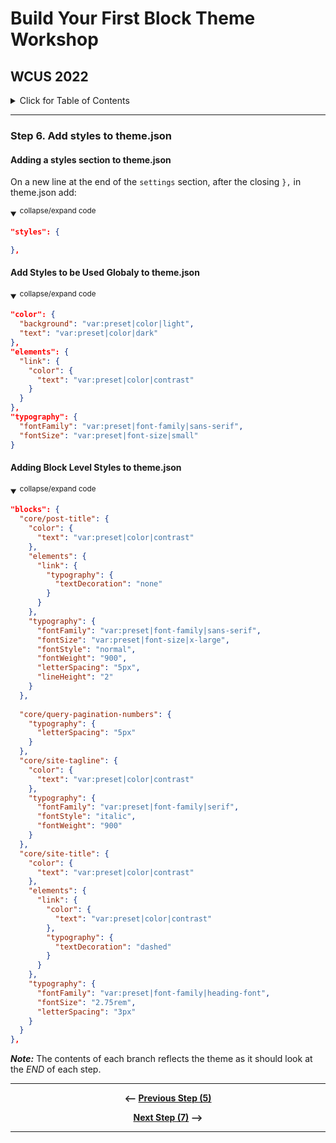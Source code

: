 # Build Your First Block Theme Workshop
## WCUS 2022
<details><summary>Click for Table of Contents</summary>

- [Step 0.][0] Setting up Development Environment 
- [Step 1.][1] Create and Activate a Minimal Block Theme
- [Step 2.][2] Create and incorporate template parts
- [Step 3.][3] Create a theme.json file
- [Step 4.][4] Add Settings to theme.json
- [Step 5.][5] Refine Templates and Parts
- [Step 6.][6] Add styles to theme.json __<--You Are Here__
- [Step 7.][7] Enqueue style.css for custom CSS
- [Step 8.][8] Register and use block styles and custom variables
- [Step 9.][9] Surface a block pattern via theme.json
- [Step 10.][10] Create a Template Layout Block Pattern
- [Step 11.][11] Create and Register singular.html
- [Step 12.][12] Create a custom 404 page
- [Step 13.][13] Create and register a custom template
- [Step 14.][14] Create a style variation
- [Step 15.][15] Final - Export your theme!
</details>

---

### Step 6. Add styles to theme.json

#### Adding a styles section to theme.json
On a new line at the end of the `settings` section, after the closing `},` in theme.json add:

<details open>
<summary>
<sup>collapse/expand code</sup>
</summary>

```json
"styles": {

},
```
</details>

#### Add Styles to be Used Globaly to theme.json

<details open>
<summary>
<sup>collapse/expand code</sup>
</summary>

```json
"color": {
  "background": "var:preset|color|light",
  "text": "var:preset|color|dark"
},
"elements": {
  "link": {
    "color": {
      "text": "var:preset|color|contrast"
    }
  }
},
"typography": {
  "fontFamily": "var:preset|font-family|sans-serif",
  "fontSize": "var:preset|font-size|small"
}
```

</details>

#### Adding Block Level Styles to theme.json


<details open>
<summary>
<sup>collapse/expand code</sup>
</summary>

```json
"blocks": {
  "core/post-title": {
    "color": {
      "text": "var:preset|color|contrast"
    },
    "elements": {
      "link": {
        "typography": {
          "textDecoration": "none"
        }
      }
    },
    "typography": {
      "fontFamily": "var:preset|font-family|sans-serif",
      "fontSize": "var:preset|font-size|x-large",
      "fontStyle": "normal",
      "fontWeight": "900",
      "letterSpacing": "5px",
      "lineHeight": "2"
    }
  },
  
  "core/query-pagination-numbers": {
    "typography": {
      "letterSpacing": "5px"
    }
  },
  "core/site-tagline": {
    "color": {
      "text": "var:preset|color|contrast"
    },
    "typography": {
      "fontFamily": "var:preset|font-family|serif",
      "fontStyle": "italic",
      "fontWeight": "900"
    }
  },
  "core/site-title": {
    "color": {
      "text": "var:preset|color|contrast"
    },
    "elements": {
      "link": {
        "color": {
          "text": "var:preset|color|contrast"
        },
        "typography": {
          "textDecoration": "dashed"
        }
      }
    },
    "typography": {
      "fontFamily": "var:preset|font-family|heading-font",
      "fontSize": "2.75rem",
      "letterSpacing": "3px"
    }
  }
},
```
</details>

*__Note:__* The contents of each branch reflects the theme as it should look at the _END_ of each step.

---

<div align="center">

__<-- [Previous Step (5)][5]__

 __[Next Step (7)][7] -->__

</div>

---

[0]: ../../tree/step-0/#wcus-2022
[1]: ../../tree/step-1/#wcus-2022
[2]: ../../tree/step-2/#wcus-2022
[3]: ../../tree/step-3/#wcus-2022
[4]: ../../tree/step-4/#wcus-2022
[5]: ../../tree/step-5/#wcus-2022
[6]: ../../tree/step-6/#wcus-2022
[7]: ../../tree/step-7/#wcus-2022
[8]: ../../tree/step-8/#wcus-2022
[9]: ../../tree/step-9/#wcus-2022
[10]: ../../tree/step-10/#wcus-2022
[11]: ../../tree/step-11/#wcus-2022
[12]: ../../tree/step-12/#wcus-2022
[13]: ../../tree/step-13/#wcus-2022
[14]: ../../tree/step-14/#wcus-2022
[15]: ../../tree/final/#wcus-2022
